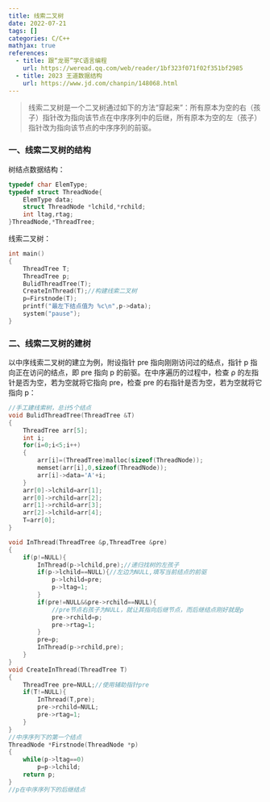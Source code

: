 ```yaml
---
title: 线索二叉树
date: 2022-07-21
tags: []
categories: C/C++
mathjax: true
references:
  - title: 跟“龙哥”学C语言编程
    url: https://weread.qq.com/web/reader/1bf323f071f02f351bf2985  
  - title: 2023 王道数据结构
    url: https://www.jd.com/chanpin/148068.html
---
```


> 线索二叉树是一个二叉树通过如下的方法“穿起来”：所有原本为空的右（孩子）指针改为指向该节点在中序序列中的后继，所有原本为空的左（孩子）指针改为指向该节点的中序序列的前驱。

<!--more-->

### 一、线索二叉树的结构

树结点数据结构：

```cpp
typedef char ElemType;
typedef struct ThreadNode{
	ElemType data;
	struct ThreadNode *lchild,*rchild;
	int ltag,rtag;
}ThreadNode,*ThreadTree;
```

线索二叉树：

```cpp
int main()
{
    ThreadTree T;
    ThreadTree p;
    BulidThreadTree(T);
    CreateInThread(T);//构建线索二叉树
    p=Firstnode(T);
    printf("最左下结点值为 %c\n",p->data);
    system("pause");
}
```

### 二、线索二叉树的建树

以中序线索二叉树的建立为例，附设指针 pre 指向刚刚访问过的结点，指针 p 指向正在访问的结点，即 pre 指向 p 的前驱。在中序遍历的过程中，检查 ρ 的左指针是否为空，若为空就将它指向 pre，检查 pre 的右指针是否为空，若为空就将它指向 p：

```cpp
//手工建线索树，总计5个结点
void BulidThreadTree(ThreadTree &T)
{
    ThreadTree arr[5];
    int i;
    for(i=0;i<5;i++)
    {
        arr[i]=(ThreadTree)malloc(sizeof(ThreadNode));
        memset(arr[i],0,sizeof(ThreadNode));
        arr[i]->data='A'+i;
    }
    arr[0]->lchild=arr[1];
    arr[0]->rchild=arr[2];
    arr[1]->rchild=arr[3];
    arr[2]->lchild=arr[4];
    T=arr[0];
}

void InThread(ThreadTree &p,ThreadTree &pre)
{
    if(p!=NULL){
        InThread(p->lchild,pre);//递归找树的左孩子
        if(p->lchild==NULL){//左边为NULL,填写当前结点的前驱
            p->lchild=pre;
            p->ltag=1;
        }
        if(pre!=NULL&&pre->rchild==NULL){
            //pre节点右孩子为NULL，就让其指向后继节点，而后继结点刚好就是p
            pre->rchild=p;
            pre->rtag=1;
        }
        pre=p;
        InThread(p->rchild,pre);
    }
}
void CreateInThread(ThreadTree T)
{
    ThreadTree pre=NULL;//使用辅助指针pre
    if(T!=NULL){
        InThread(T,pre);
        pre->rchild=NULL;
        pre->rtag=1;
    }
}
//中序序列下的第一个结点
ThreadNode *Firstnode(ThreadNode *p)
{
    while(p->ltag==0)
      	p=p->lchild;
    return p;
}
//p在中序序列下的后继结点
```

